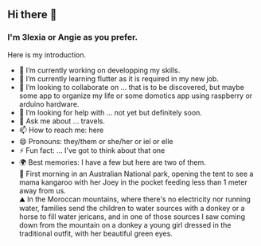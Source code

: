 ## Hi there 👋
<!--
**3lexia/3lexia** is a ✨ _special_ ✨ repository because its `README.md` (this file) appears on your GitHub profile.

Here are some ideas to get you started:
-->

### I'm 3lexia or Angie as you prefer.

Here is my introduction.

- 🔭 I’m currently working on developping my skills.
- 🌱 I’m currently learning flutter as it is required in my new job.
- 👯 I’m looking to collaborate on ... that is to be discovered, but maybe some app to organize my life or some domotics app using raspberry or arduino hardware.
- 🤔 I’m looking for help with ... not yet but definitely soon.
- 💬 Ask me about ... travels. 
- 📫 How to reach me: here
- 😄 Pronouns: they/them or she/her or iel or elle
- ⚡ Fun fact: ... I've got to think about that one
- 🌍 Best memories: I have a few but here are two of them.\
  🦘 First morning in an Australian National park, opening the tent to see a mama kangaroo with her Joey in the pocket feeding less than 1 meter away from us.\
  ⛰️ In the Moroccan mountains, where there's no electricity nor running water, families send the children to water sources with a donkey or a horse to fill water jericans, and in one of those sources I saw coming down from the mountain on a donkey a young girl dressed in the traditional outfit, with her beautiful green eyes.
